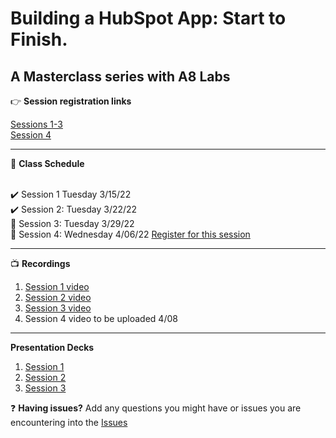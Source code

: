 # Building a HubSpot App: Start to Finish.
A Masterclass series with A8 Labs
---
:point_right: __Session registration links__ <br>

[Sessions 1-3](https://hubspot.zoom.us/webinar/register/WN_T4qhZQQaTwibh_J0W7Fh7A) <br>
[Session 4](https://hubspot.zoom.us/webinar/register/WN_Psf1kpPtQwuwdAiL-Gepdg)

---

:date: __Class Schedule__  
<br>

✔️ Session 1 Tuesday 3/15/22 <br>
✔️ Session 2:  Tuesday 3/22/22 <br>
:black_square_button: Session 3:  Tuesday  3/29/22 <br>
:black_square_button: Session 4:  Wednesday 4/06/22 [Register for this session](https://hubspot.zoom.us/webinar/register/WN_Psf1kpPtQwuwdAiL-Gepdg)<br>

---
📺 __Recordings__

1. [Session 1 video](https://youtu.be/v3-hRaeLmf0)
2. [Session 2 video](https://youtu.be/suKjC0aQYS0)
2. [Session 3 video](https://www.youtube.com/watch?v=A4AZH2C-J98)
4. Session 4 video to be uploaded 4/08

---
__Presentation Decks__
1. [Session 1](https://docs.google.com/presentation/d/1Dx10JE68fIfbE8pSFjTeThmnL0MEAZhKLTU3aDe5lUs/edit?usp=sharing)
2. [Session 2](https://docs.google.com/presentation/d/1HSJesjvyABq-tjOt2OEZf3YJtz_qkI98V_lrYn3Oknk/edit?usp=sharing)
3. [Session 3](https://docs.google.com/presentation/d/1Zchu2PY3ILgMtxO4P9iFYeVcuP1wuwe3mTfgRfsgx2A/edit#slide=id.gde9d894349_0_0)


:question: __Having issues?__
Add any questions you might have or issues you are encountering into the [Issues](https://github.com/tfoston8/HubSpotMasterClass1/issues)

